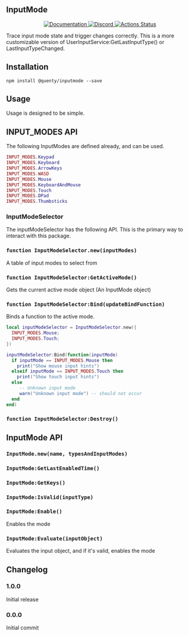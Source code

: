 ## InputMode
<div align="center">
  <a href="http://quenty.github.io/api/">
    <img src="https://img.shields.io/badge/docs-website-green.svg" alt="Documentation" />
  </a>
  <a href="https://discord.gg/mhtGUS8">
    <img src="https://img.shields.io/badge/discord-nevermore-blue.svg" alt="Discord" />
  </a>
  <a href="https://github.com/Quenty/NevermoreEngine/actions">
    <img src="https://github.com/Quenty/NevermoreEngine/workflows/lint/badge.svg" alt="Actions Status" />
  </a>
</div>

Trace input mode state and trigger changes correctly. This is a more customizable version of UserInputService:GetLastInputType() or LastInputTypeChanged.

## Installation
```
npm install @quenty/inputmode --save
```

## Usage
Usage is designed to be simple.

## INPUT_MODES API

The following InputModes are defined already, and can be used.

```lua
INPUT_MODES.Keypad
INPUT_MODES.Keyboard
INPUT_MODES.ArrowKeys
INPUT_MODES.WASD
INPUT_MODES.Mouse
INPUT_MODES.KeyboardAndMouse
INPUT_MODES.Touch
INPUT_MODES.DPad
INPUT_MODES.Thumbsticks
```
### InputModeSelector

The inputModeSelector has the following API. This is the primary way to interact with this package.

### `function InputModeSelector.new(inputModes)`
A table of input modes to select from

### `function InputModeSelector:GetActiveMode()`
Gets the current active mode object (An InputMode object)

### `function InputModeSelector:Bind(updateBindFunction)`
Binds a function to the active mode.

```lua
local inputModeSelector = InputModeSelector.new({
  INPUT_MODES.Mouse;
  INPUT_MODES.Touch;
})

inputModeSelector:Bind(function(inputMode)
  if inputMode == INPUT_MODES.Mouse then
    print("Show mouse input hints")
  elseif inputMode == INPUT_MODES.Touch then
    print("Show touch input hints")
  else
     -- Unknown input mode
     warn("Unknown input mode") -- should not occur
  end
end)
```

### `function InputModeSelector:Destroy()`


## InputMode API
### `InputMode.new(name, typesAndInputModes)`

### `InputMode:GetLastEnabledTime()`

### `InputMode:GetKeys()`

### `InputMode:IsValid(inputType)`

### `InputMode:Enable()`
Enables the mode

### `InputMode:Evaluate(inputObject)`
Evaluates the input object, and if it's valid, enables the mode


## Changelog

### 1.0.0
Initial release

### 0.0.0
Initial commit
